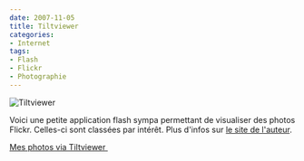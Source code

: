 ```yaml
---
date: 2007-11-05
title: Tiltviewer
categories:
- Internet
tags:
- Flash
- Flickr
- Photographie
---
```

<img src="https://dlgjp9x71cipk.cloudfront.net/2007/11/tiltviewer.png" alt="Tiltviewer" />

Voici une petite application flash sympa permettant de visualiser des photos Flickr. Celles-ci sont classées par intérêt. Plus d'infos sur <a href="https://www.airtightinteractive.com/projects/tiltviewer/" title="Le site de Tiltviewer">le site de l'auteur</a>.

<a href="https://www.airtightinteractive.com/projects/tiltviewer/app/?user_id=49665969@N00" title="Mes photos via tiltviewer">Mes photos via Tiltviewer </a>
